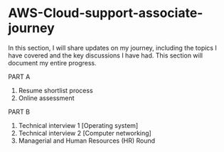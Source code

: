 # AWS-Cloud-support-associate-journey

In this section, I will share updates on my journey, including the topics I have covered and the key discussions I have had. This section will document my entire progress.

PART A
1. Resume shortlist process
2. Online assessment

PART B  
1. Technical interview 1 [Operating system]
2. Technical interview 2 [Computer networking]
3. Managerial and Human Resources (HR) Round
   




